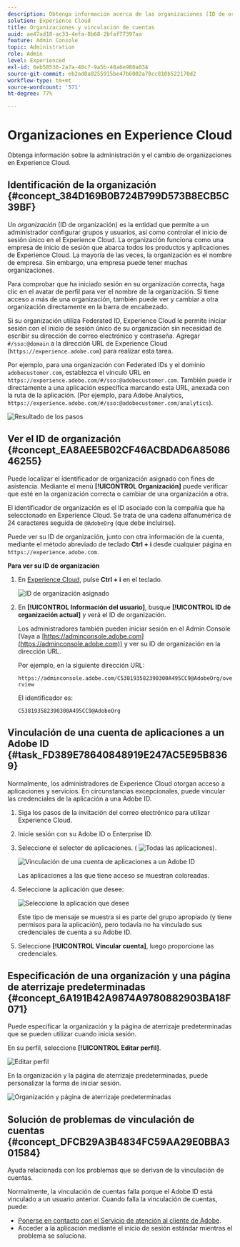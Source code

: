 ```yaml
---
description: Obtenga información acerca de las organizaciones (ID de organización de IMS) y la vinculación de cuentas de solución a Experience Cloud.
solution: Experience Cloud
title: Organizaciones y vinculación de cuentas
uuid: ae47ad18-ac33-4efa-8b68-2bfaf77397aa
feature: Admin Console
topic: Administration
role: Admin
level: Experienced
exl-id: 6eb58530-2a7a-48c7-9a5b-48a6e980a034
source-git-commit: eb2ad8a8255915be47b6002a78cc810b522170d2
workflow-type: tm+mt
source-wordcount: '571'
ht-degree: 77%

---
```


# Organizaciones en Experience Cloud

Obtenga información sobre la administración y el cambio de organizaciones en Experience Cloud.

## Identificación de la organización {#concept_384D169B0B724B799D573B8ECB5C39BF}

Un *organización* (ID de organización) es la entidad que permite a un administrador configurar grupos y usuarios, así como controlar el inicio de sesión único en el Experience Cloud. La organización funciona como una empresa de inicio de sesión que abarca todos los productos y aplicaciones de Experience Cloud. La mayoría de las veces, la organización es el nombre de empresa. Sin embargo, una empresa puede tener muchas organizaciones.

Para comprobar que ha iniciado sesión en su organización correcta, haga clic en el avatar de perfil para ver el nombre de la organización. Si tiene acceso a más de una organización, también puede ver y cambiar a otra organización directamente en la barra de encabezado.

Si su organización utiliza Federated ID, Experience Cloud le permite iniciar sesión con el inicio de sesión único de su organización sin necesidad de escribir su dirección de correo electrónico y contraseña. Agregar `#/sso:@domain` a la dirección URL de Experience Cloud (`https://experience.adobe.com`) para realizar esta tarea.

Por ejemplo, para una organización con Federated IDs y el dominio `adobecustomer.com`, establezca el vínculo URL en `https://experience.adobe.com/#/sso:@adobecustomer.com`. También puede ir directamente a una aplicación específica marcando esta URL, anexada con la ruta de la aplicación. (Por ejemplo, para Adobe Analytics, `https://experience.adobe.com/#/sso:@adobecustomer.com/analytics`).

![Resultado de los pasos](assets/organization-switch.png)

## Ver el ID de organización {#concept_EA8AEE5B02CF46ACBDAD6A8508646255}

Puede localizar el identificador de organización asignado con fines de asistencia. Mediante el menú **[!UICONTROL Organización]** puede verificar que esté en la organización correcta o cambiar de una organización a otra.

El identificador de organización es el ID asociado con la compañía que ha seleccionado en Experience Cloud. Se trata de una cadena alfanumérica de 24 caracteres seguida de `@AdobeOrg` (que debe incluirse).

Puede ver su ID de organización, junto con otra información de la cuenta, mediante el método abreviado de teclado **Ctrl + i** desde cualquier página en `https://experience.adobe.com`.

**Para ver su ID de organización**

1. En [Experience Cloud](https://experience.adobe.com), pulse **Ctrl + i** en el teclado.

   ![ID de organización asignado](assets/assigned-organization.png)

1. En **[!UICONTROL Información del usuario]**, busque **[!UICONTROL ID de organización actual]** y verá el ID de organización.

   Los administradores también pueden iniciar sesión en el Admin Console (Vaya a [https://adminconsole.adobe.com](https://adminconsole.adobe.com)) y ver su ID de organización en la dirección URL.

   Por ejemplo, en la siguiente dirección URL:

   `https://adminconsole.adobe.com/C538193582390300A495CC9@AdobeOrg/overview`

   El identificador es:

   `C538193582390300A495CC9@AdobeOrg`

## Vinculación de una cuenta de aplicaciones a un Adobe ID {#task_FD389E78640848919E247AC5E95B8369}

Normalmente, los administradores de Experience Cloud otorgan acceso a aplicaciones y servicios. En circunstancias excepcionales, puede vincular las credenciales de la aplicación a una Adobe ID.

1. Siga los pasos de la invitación del correo electrónico para utilizar Experience Cloud.
1. Inicie sesión con su Adobe ID o Enterprise ID.
1. Seleccione el selector de aplicaciones. ( ![Todas las aplicaciones](assets/menu-icon.png)).

   ![Vinculación de una cuenta de aplicaciones a un Adobe ID](assets/solutions-active.png)

   Las aplicaciones a las que tiene acceso se muestran coloreadas.
1. Seleccione la aplicación que desee:

   ![Seleccione la aplicación que desee](assets/analytics-link-accounts.png)

   Este tipo de mensaje se muestra si es parte del grupo apropiado (y tiene permisos para la aplicación), pero todavía no ha vinculado sus credenciales de cuenta a su Adobe ID.
1. Seleccione **[!UICONTROL Vincular cuenta]**, luego proporcione las credenciales.

## Especificación de una organización y una página de aterrizaje predeterminadas {#concept_6A191B42A9874A9780882903BA18F071}

Puede especificar la organización y la página de aterrizaje predeterminadas que se pueden utilizar cuando inicia sesión.

En su perfil, seleccione **[!UICONTROL Editar perfil]**.

![Editar perfil](assets/edit-profile.png)

En la organización y la página de aterrizaje predeterminadas, puede personalizar la forma de iniciar sesión.

![Organización y página de aterrizaje predeterminadas](assets/default-organization.png)

## Solución de problemas de vinculación de cuentas {#concept_DFCB29A3B4834FC59AA29E0BBA301584}

Ayuda relacionada con los problemas que se derivan de la vinculación de cuentas.

Normalmente, la vinculación de cuentas falla porque el Adobe ID está vinculado a un usuario anterior. Cuando falla la vinculación de cuentas, puede:

* [Ponerse en contacto con el Servicio de atención al cliente de Adobe](https://experienceleague.adobe.com/?support-solution=General&amp;lang=es#support).
* Acceder a la aplicación mediante el inicio de sesión estándar mientras el problema se soluciona.
